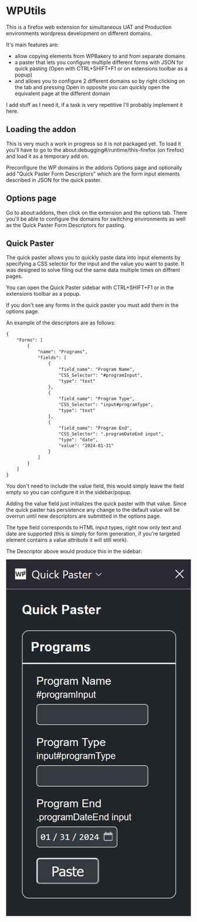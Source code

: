 # WPUtils
This is a firefox web extension for simultaneous UAT and Production environments wordpress development on different domains. 

It's main features are:
* allow copying elements from WPBakery to and from separate domains
* a paster that lets you configure multiple different forms with JSON for quick pasting (Open with CTRL+SHIFT+F1 or on extensions toolbar as a popup)
* and allows you to configure 2 different domains so by right clicking on the tab and pressing Open in opposite you can quickly open the equivalent page at the different domain

I add stuff as I need it, if a task is very repetitive I'll probably implement it here.

## Loading the addon
This is very much a work in progress so it is not packaged yet. To load it you'll have to go to the about:debugging#/runtime/this-firefox (on firefox) and load it as a temporary add on.

Preconfigure the WP domains in the addons Options page and optionally add "Quick Paster Form Descriptors" which are the form input elements described in JSON for the quick paster.

## Options page

Go to about:addons, then click on the extension and the options tab. There you'll be able to configure the domains for switching environments as well as the Quick Paster Form Descriptors for pasting.

## Quick Paster

The quick paster allows you to quickly paste data into input elements by specifying a CSS selector for the input and the value you want to paste. It was designed to solve filing out the same data multiple times on diffrent pages. 

You can open the Quick Paster sidebar with CTRL+SHIFT+F1 or in the extensions toolbar as a popup.

If you don't see any forms in the quick paster you must add them in the options page.

An example of the descriptors are as follows:
```
{
	"Forms": [
	    {
	        "name": "Programs",
	        "fields": [
	            {
	                "field_name": "Program Name",
	                "CSS_Selector": "#programInput",
	                "type": "text"
	            },
	            {
	                "field_name": "Program Type",
	                "CSS_Selector": "input#programType",
	                "type": "text"
	            },
	            {
	                "field_name": "Program End",
	                "CSS_Selector": ".programDateEnd input",
	                "type": "date",
	                "value": "2024-01-31"
	            }
	        ]
	    }
	]
}
```

You don't need to include the value field, this would simply leave the field empty so you can configure it in the sidebar/popup.

Adding the value field just initializes the quick paster with that value. Since the quick paster has persistence any change to the default value will be overrun until new descriptors are submitted in the options page.

The type field corresponds to HTML input types, right now only text and date are supported (this is simply for form generation, if you're targeted element contains a value attribute it will still work).

The Descriptor above would produce this in the sidebar:

![Quick Paster Example](./quickpasterexample.png "Quick Paster Example")
